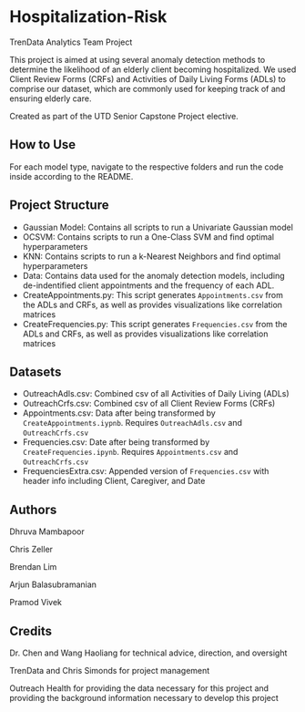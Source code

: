# Hospitalization-Risk
TrenData Analytics Team Project

This project is aimed at using several anomaly detection methods to determine the likelihood of an elderly client becoming hospitalized. We used Client Review Forms (CRFs) and Activities of Daily Living Forms (ADLs) to comprise our dataset, which are commonly used for keeping track of and ensuring elderly care.

Created as part of the UTD Senior Capstone Project elective.

## How to Use

For each model type, navigate to the respective folders and run the code inside according to the README. 

## Project Structure

* Gaussian Model: Contains all scripts to run a Univariate Gaussian model
* OCSVM: Contains scripts to run a One-Class SVM and find optimal hyperparameters
* KNN: Contains scripts to run a k-Nearest Neighbors and find optimal hyperparameters
* Data: Contains data used for the anomaly detection models, including de-indentified client appointments and the frequency of each ADL.
* CreateAppointments.py: This script generates `Appointments.csv` from the ADLs and CRFs, as well as provides visualizations like correlation matrices
* CreateFrequencies.py: This script generates `Frequencies.csv` from the ADLs and CRFs, as well as provides visualizations like correlation matrices

## Datasets

* OutreachAdls.csv: Combined csv of all Activities of Daily Living (ADLs)
* OutreachCrfs.csv: Combined csv of all Client Review Forms (CRFs)
* Appointments.csv: Data after being transformed by `CreateAppointments.iypnb`. Requires `OutreachAdls.csv` and `OutreachCrfs.csv`
* Frequencies.csv: Date after being transformed by `CreateFrequencies.ipynb`. Requires `Appointments.csv` and `OutreachCrfs.csv`
* FrequenciesExtra.csv: Appended version of `Frequencies.csv` with header info including Client, Caregiver, and Date

## Authors
Dhruva Mambapoor

Chris Zeller

Brendan Lim

Arjun Balasubramanian

Pramod Vivek

## Credits

Dr. Chen and Wang Haoliang for technical advice, direction, and oversight

TrenData and Chris Simonds for project management

Outreach Health for providing the data necessary for this project and providing the background information necessary to develop this project

